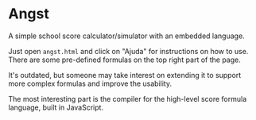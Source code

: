 Angst
=====

A simple school score calculator/simulator with an embedded language.

Just open `angst.html` and click on "Ajuda" for instructions on how to use. There are some pre-defined formulas on the top right part of the page.

It's outdated, but someone may take interest on extending it to support more complex formulas and improve the usability.

The most interesting part is the compiler for the high-level score formula language, built in JavaScript.
